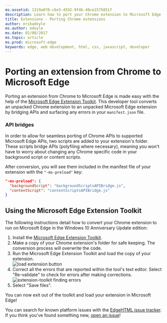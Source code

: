 ```yaml
---
ms.assetid: 1319a070-c6e3-4592-9f4b-40ce1575851f
description: Learn how to port your Chrome extension to Microsoft Edge using the Microsoft Edge Extension Toolkit.
title: Extensions - Porting Chrome extensions
author: erikadoyle
ms.author: edoyle
ms.date: 02/08/2017
ms.topic: article
ms.prod: microsoft-edge
keywords: edge, web development, html, css, javascript, developer
---
```


# Porting an extension from Chrome to Microsoft Edge

Porting an extension from Chrome to Microsoft Edge is made easy with the help of the
[Microsoft Edge Extension Toolkit](https://www.microsoft.com/store/p/microsoft-edge-extension-toolkit/9nblggh4txvb). This developer tool converts an unpacked Chrome extension to an unpacked Microsoft Edge extension by bridging APIs and surfacing any errors in your `manifest.json` file.


### API bridges
In order to allow for seamless porting of Chrome APIs to supported Microsoft Edge APIs, two scripts are added to your extension's folder. These scripts bridge APIs (polyfiling where necessary), meaning you won't have to worry about changing any Chrome specific code in your background script or content scripts.

After conversion, you will see them included in the manifest file of your extension with the `"-ms-preload"` key:
```json
"-ms-preload": {
  "backgroundScript": "backgroundScriptsAPIBridge.js",
  "contentScript": "contentScriptsAPIBridge.js"
}
```

## Using the Microsoft Edge Extension Toolkit
The following instructions detail how to convert your Chrome extension to run on Microsoft Edge in the Windows 10 Anniversary Update edition:

1. Install the [Microsoft Edge Extension Toolkit](https://www.microsoft.com/store/p/microsoft-edge-extension-toolkit/9nblggh4txvb).
2. Make a copy of your Chrome extension's folder for safe keeping. The conversion process will overwrite the code. 
3. Run the Microsoft Edge Extension Toolkit and load the copy of your extension.  
 ![load extension button](./../media/save-folder.png)
4. Correct all the errors that are reported within the tool's text editor. Select "Re-validate" to check for errors after making corrections.  
 ![extension-toolkit finding errors](./../media/extension-toolkit.png)
5. Select "Save files".

You can now exit out of the toolkit and load your extension in Microsoft Edge! 

You can search for known platform issues with the [EdgeHTML issue tracker](http://issues.microsoftedge.com). If you think you've found something new, [open an issue](https://developer.microsoft.com/en-us/microsoft-edge/platform/issues/new/)!
